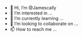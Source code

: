 - 👋 Hi, I’m @Jamescally
- 👀 I’m interested in ...
- 🌱 I’m currently learning ...
- 💞️ I’m looking to collaborate on ...
- 📫 How to reach me ...

<!---
Jamescally/Jamescally is a ✨ special ✨ repository because its `README.md` (this file) appears on your GitHub profile.
You can click the Preview link to take a look at your changes.
--->

